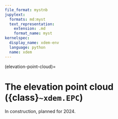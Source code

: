 ```yaml
---
file_format: mystnb
jupytext:
  formats: md:myst
  text_representation:
    extension: .md
    format_name: myst
kernelspec:
  display_name: xdem-env
  language: python
  name: xdem
---
```

(elevation-point-cloud)=

# The elevation point cloud ({class}`~xdem.EPC`)

In construction, planned for 2024.
